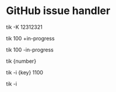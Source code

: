 # GitHub issue handler

tik -K 12312321

tik 100 +in-progress

tik 100 -in-progress

tik {number} 


tik -i {key} 1100

tik -i
